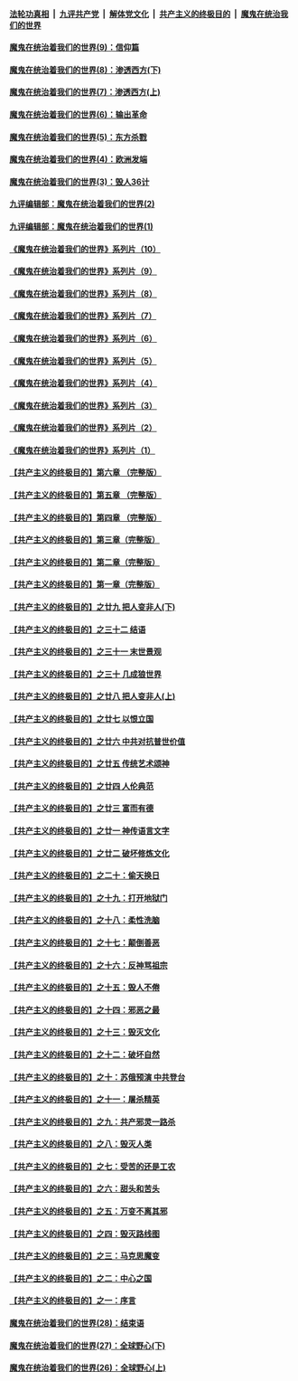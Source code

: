 

####  [法轮功真相](../../../../basic/blob/master/README.md?t=09240402) &nbsp;|&nbsp; [九评共产党](../../../../9ping.md/blob/master/README.md?t=09240402) &nbsp;|&nbsp; [解体党文化](../../../../jtdwh.md/blob/master/README.md?t=09240402)  &nbsp;|&nbsp; [共产主义的终极目的](../../../../gczydzjmd.md/blob/master/README.md?t=09240402) &nbsp;|&nbsp; [魔鬼在统治我们的世界](../../../../mgztzwmdsj.md/blob/master/README.md?t=09240402) 

#### [魔鬼在统治着我们的世界(9)：信仰篇](../pages/nsc422/n10432159.md?t=09240402) 

#### [魔鬼在统治着我们的世界(8)：渗透西方(下)](../pages/nsc422/n10429603.md?t=09240402) 

#### [魔鬼在统治着我们的世界(7)：渗透西方(上)](../pages/nsc422/n10426013.md?t=09240402) 

#### [魔鬼在统治着我们的世界(6)：输出革命](../pages/nsc422/n10421536.md?t=09240402) 

#### [魔鬼在统治着我们的世界(5)：东方杀戮](../pages/nsc422/n10417707.md?t=09240402) 

#### [魔鬼在统治着我们的世界(4)：欧洲发端](../pages/nsc422/n10414890.md?t=09240402) 

#### [魔鬼在统治着我们的世界(3)：毁人36计](../pages/nsc422/n10411583.md?t=09240402) 

#### [九评编辑部：魔鬼在统治着我们的世界(2)](../pages/nsc422/n10410036.md?t=09240402) 

#### [九评编辑部：魔鬼在统治着我们的世界(1)](../pages/nsc422/n10406825.md?t=09240402) 

#### [《魔鬼在统治着我们的世界》系列片（10）](../pages/nsc422/n12292670.md?t=09240402) 

#### [《魔鬼在统治着我们的世界》系列片（9）](../pages/nsc422/n12290859.md?t=09240402) 

#### [《魔鬼在统治着我们的世界》系列片（8）](../pages/nsc422/n12287445.md?t=09240402) 

#### [《魔鬼在统治着我们的世界》系列片（7）](../pages/nsc422/n12283425.md?t=09240402) 

#### [《魔鬼在统治着我们的世界》系列片（6）](../pages/nsc422/n12282314.md?t=09240402) 

#### [《魔鬼在统治着我们的世界》系列片（5）](../pages/nsc422/n12281419.md?t=09240402) 

#### [《魔鬼在统治着我们的世界》系列片（4）](../pages/nsc422/n12274024.md?t=09240402) 

#### [《魔鬼在统治着我们的世界》系列片（3）](../pages/nsc422/n12271322.md?t=09240402) 

#### [《魔鬼在统治着我们的世界》系列片（2）](../pages/nsc422/n12269049.md?t=09240402) 

#### [《魔鬼在统治着我们的世界》系列片（1）](../pages/nsc422/n12267575.md?t=09240402) 

#### [【共产主义的终极目的】第六章 （完整版）](../pages/nsc422/n11428913.md?t=09240402) 

#### [【共产主义的终极目的】第五章 （完整版）](../pages/nsc422/n11428912.md?t=09240402) 

#### [【共产主义的终极目的】第四章 （完整版）](../pages/nsc422/n11428907.md?t=09240402) 

#### [【共产主义的终极目的】第三章（完整版）](../pages/nsc422/n11428848.md?t=09240402) 

#### [【共产主义的终极目的】第二章（完整版）](../pages/nsc422/n11428831.md?t=09240402) 

#### [【共产主义的终极目的】第一章（完整版）](../pages/nsc422/n11417651.md?t=09240402) 

#### [【共产主义的终极目的】之廿九 把人变非人(下)](../pages/nsc422/n11344140.md?t=09240402) 

#### [【共产主义的终极目的】之三十二 结语](../pages/nsc422/n11360535.md?t=09240402) 

#### [【共产主义的终极目的】之三十一 末世景观](../pages/nsc422/n11351129.md?t=09240402) 

#### [【共产主义的终极目的】之三十 几成狼世界](../pages/nsc422/n11348280.md?t=09240402) 

#### [【共产主义的终极目的】之廿八 把人变非人(上)](../pages/nsc422/n11340492.md?t=09240402) 

#### [【共产主义的终极目的】之廿七 以恨立国](../pages/nsc422/n11336944.md?t=09240402) 

#### [【共产主义的终极目的】之廿六 中共对抗普世价值](../pages/nsc422/n11324785.md?t=09240402) 

#### [【共产主义的终极目的】之廿五 传统艺术颂神](../pages/nsc422/n11296396.md?t=09240402) 

#### [【共产主义的终极目的】之廿四 人伦典范](../pages/nsc422/n11296397.md?t=09240402) 

#### [【共产主义的终极目的】之廿三 富而有德](../pages/nsc422/n11283598.md?t=09240402) 

#### [【共产主义的终极目的】之廿一 神传语言文字](../pages/nsc422/n11263265.md?t=09240402) 

#### [【共产主义的终极目的】之廿二 破坏修炼文化](../pages/nsc422/n11245728.md?t=09240402) 

#### [【共产主义的终极目的】之二十：偷天换日](../pages/nsc422/n11238846.md?t=09240402) 

#### [【共产主义的终极目的】之十九：打开地狱门](../pages/nsc422/n11206376.md?t=09240402) 

#### [【共产主义的终极目的】之十八：柔性洗脑](../pages/nsc422/n11199994.md?t=09240402) 

#### [【共产主义的终极目的】之十七：颠倒善恶](../pages/nsc422/n11179782.md?t=09240402) 

#### [【共产主义的终极目的】之十六：反神骂祖宗](../pages/nsc422/n11166798.md?t=09240402) 

#### [【共产主义的终极目的】之十五：毁人不倦](../pages/nsc422/n11166792.md?t=09240402) 

#### [【共产主义的终极目的】之十四：邪恶之最](../pages/nsc422/n11150249.md?t=09240402) 

#### [【共产主义的终极目的】之十三：毁灭文化](../pages/nsc422/n11135227.md?t=09240402) 

#### [【共产主义的终极目的】之十二：破坏自然](../pages/nsc422/n11135214.md?t=09240402) 

#### [【共产主义的终极目的】之十：苏俄预演 中共登台](../pages/nsc422/n11118424.md?t=09240402) 

#### [【共产主义的终极目的】之十一：屠杀精英](../pages/nsc422/n11118442.md?t=09240402) 

#### [【共产主义的终极目的】之九：共产邪灵一路杀](../pages/nsc422/n11114139.md?t=09240402) 

#### [【共产主义的终极目的】之八：毁灭人类](../pages/nsc422/n11108503.md?t=09240402) 

#### [【共产主义的终极目的】之七：受苦的还是工农](../pages/nsc422/n11101809.md?t=09240402) 

#### [【共产主义的终极目的】之六：甜头和苦头](../pages/nsc422/n11096971.md?t=09240402) 

#### [【共产主义的终极目的】之五：万变不离其邪](../pages/nsc422/n11091285.md?t=09240402) 

#### [【共产主义的终极目的】之四：毁灭路线图](../pages/nsc422/n11086284.md?t=09240402) 

#### [【共产主义的终极目的】之三：马克思魔变](../pages/nsc422/n11061941.md?t=09240402) 

#### [【共产主义的终极目的】之二：中心之国](../pages/nsc422/n11047728.md?t=09240402) 

#### [【共产主义的终极目的】之一：序言](../pages/nsc422/n11086077.md?t=09240402) 

#### [魔鬼在统治着我们的世界(28)：结束语](../pages/nsc422/n10936246.md?t=09240402) 

#### [魔鬼在统治着我们的世界(27)：全球野心(下)](../pages/nsc422/n10928319.md?t=09240402) 

#### [魔鬼在统治着我们的世界(26)：全球野心(上)](../pages/nsc422/n10900318.md?t=09240402) 

